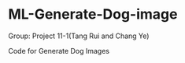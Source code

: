 # ML-Generate-Dog-image
Group: Project 11-1(Tang Rui and Chang Ye)
       
Code for Generate Dog Images
